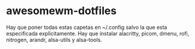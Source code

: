 # awesomewm-dotfiles
Hay que poner todas estas capetas en ~/.config salvo la que esta especificada explicitamente. Hay que instalar alacritty, picom, dmenu, rofi, nitrogen, arandr, alsa-utils y alsa-tools.
